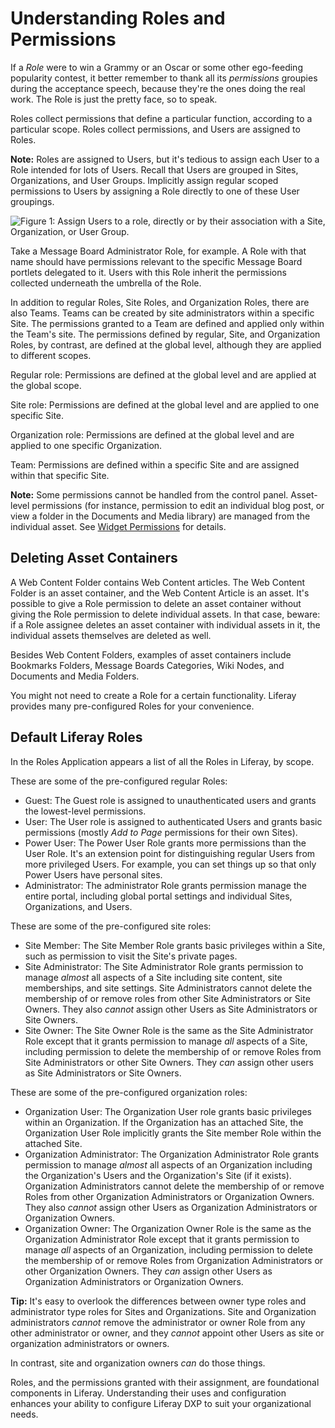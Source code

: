 # Understanding Roles and Permissions

If a *Role* were to win a Grammy or an Oscar or some other ego-feeding popularity contest, it better remember to thank all its *permissions* groupies during the acceptance speech, because they're the ones doing the real work. The Role is just the pretty face, so to speak.

Roles collect permissions that define a particular function, according to a particular scope. Roles collect permissions, and Users are assigned to Roles.

**Note:** Roles are assigned to Users, but it's tedious to assign each User to a Role intended for lots of Users. Recall that Users are grouped in Sites, Organizations, and User Groups. Implicitly assign regular scoped permissions to Users by assigning a Role directly to one of these User groupings.

![Figure 1: Assign Users to a role, directly or by their association with a Site, Organization, or User Group.](../../../images/roles-assignees.png)

Take a Message Board Administrator Role, for example. A Role with that name should have permissions relevant to the specific Message Board portlets delegated to it. Users with this Role inherit the permissions collected underneath the umbrella of the Role.

In addition to regular Roles, Site Roles, and Organization Roles, there are also Teams. Teams can be created by site administrators within a specific Site. The permissions granted to a Team are defined and applied only within the Team's site. The permissions defined by regular, Site, and Organization Roles, by contrast, are defined at the global level, although they are applied to different scopes. 

Regular role: Permissions are defined at the global level and are applied at the global scope.

Site role: Permissions are defined at the global level and are applied to one specific Site.

Organization role: Permissions are defined at the global level and are applied to one specific Organization.

Team: Permissions are defined within a specific Site and are assigned within that specific Site.

**Note:** Some permissions cannot be handled from the control panel.  Asset-level permissions (for instance, permission to edit an individual blog post, or view a folder in the Documents and Media library) are managed from the individual asset. See [Widget Permissions](/docs/7-2/user/-/knowledge_base/u/widget-permissions) for details.

## Deleting Asset Containers

A Web Content Folder contains Web Content articles. The Web Content Folder is an asset container, and the Web Content Article is an asset. It's possible to give a Role permission to delete an asset container without giving the Role permission to delete individual assets. In that case, beware: if a Role assignee deletes an asset container with individual assets in it, the individual assets themselves are deleted as well.

Besides Web Content Folders, examples of asset containers include Bookmarks Folders, Message Boards Categories, Wiki Nodes, and Documents and Media Folders.

You might not need to create a Role for a certain functionality. Liferay provides many pre-configured Roles for your convenience.

## Default Liferay Roles

In the Roles Application appears a list of all the Roles in Liferay, by scope. 

These are some of the pre-configured regular Roles:

- Guest: The Guest role is assigned to unauthenticated users and grants the lowest-level permissions. 
- User: The User role is assigned to authenticated Users and grants basic permissions (mostly *Add to Page* permissions for their own Sites).
- Power User: The Power User Role grants more permissions than the User Role.
  It's an extension point for distinguishing regular Users from more privileged Users. For example, you can set things up so that only Power Users have personal sites.
- Administrator: The administrator Role grants permission manage the entire portal, including global portal settings and individual Sites, Organizations, and Users.

These are some of the pre-configured site roles:

- Site Member: The Site Member Role grants basic privileges within a Site, such as permission to visit the Site's private pages.
- Site Administrator: The Site Administrator Role grants permission to manage *almost* all aspects of a Site including site content, site memberships, and site settings. Site Administrators cannot delete the membership of or remove roles from other Site Administrators or Site Owners. They also *cannot* assign other Users as Site Administrators or Site Owners.
- Site Owner: The Site Owner Role is the same as the Site Administrator Role except that it grants permission to manage *all* aspects of a Site, including permission to delete the membership of or remove Roles from Site Administrators or other Site Owners. They *can* assign other users as Site Administrators or Site Owners.

These are some of the pre-configured organization roles:

- Organization User: The Organization User role grants basic privileges within an Organization. If the Organization has an attached Site, the Organization User Role implicitly grants the Site member Role within the attached Site.
- Organization Administrator: The Organization Administrator Role grants permission to manage *almost* all aspects of an Organization including the Organization's Users and the Organization's Site (if it exists). Organization Administrators cannot delete the membership of or remove Roles from other Organization Administrators or Organization Owners. They also *cannot* assign other Users as Organization Administrators or Organization Owners.
- Organization Owner: The Organization Owner Role is the same as the Organization Administrator Role except that it grants permission to manage *all* aspects of an Organization, including permission to delete the membership of or remove Roles from Organization Administrators or other Organization Owners. They *can* assign other Users as Organization Administrators or Organization Owners.

**Tip:** It's easy to overlook the differences between owner type roles and administrator type roles for Sites and Organizations. Site and Organization administrators *cannot* remove the administrator or owner Role from any other administrator or owner, and they *cannot* appoint other Users as site or organization administrators or owners.

In contrast, site and organization owners *can* do those things.

Roles, and the permissions granted with their assignment, are foundational components in Liferay. Understanding their uses and configuration enhances your ability to configure Liferay DXP to suit your organizational needs.
